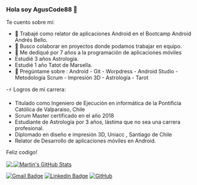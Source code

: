### Hola soy AgusCode88 👋

Te cuento sobre mí:

- 🔭 Trabajé como relator de aplicaciones Android en el Bootcamp Android Andrés Bello. 
- 👯 Busco colaborar en proyectos donde podamos trabajar en equipo.
- 🤔 Me dediqué por 7 años a la programación de aplicaciones móviles
-    Estudié 3 años Astrología.
-    Estudié 1 año Tatot de Marsella.
- 💬 Pregúntame sobre :  Android - Git - Worpdress - Android Studio - Metodología Scrum - Impresión 3D - Astrología - Tarot

-⚡ Logros de mi carrera: 

* Titulado como Ingeniero de Ejecución en informática de la Pontificia Católica de Valparaiso, Chile
* Scrum Master certificado en el año 2018
* Estudiante de Astrología por 3 años, lástima que no sea una carrera profesional.
* Diplomado en diseño e impresión 3D, Uniacc , Santiago de Chile
* Relator de Desarrollo de aplicaciones móviles en Android.

Feliz codigo!

<a href="https://github.com/agusCode88/agusCode88">
  <img align="center" src="https://github-readme-stats.vercel.app/api/top-langs/?username=agusCode88&hide=java,html,tex&title_color=ffffff&text_color=c9cacc&icon_color=2bbc8a&bg_color=1d1f21&langs_count=3" />
</a>
<a href="https://github.com/agusCode88/agusCode88">
  <img align="center" src="https://github-readme-stats.vercel.app/api?username=agusCode88&show_icons=true&line_height=27&count_private=true&title_color=ffffff&text_color=c9cacc&icon_color=2bbc8a&bg_color=1d1f21" alt="Martin's GitHub Stats" />
</a>



[![Gmail Badge](https://img.shields.io/badge/-agus.romero.salazar@gmail.com-c14438?style=flat-square&logo=Gmail&logoColor=white&link=mailto:agus.romero.salazar@gmail.com)](mailto:agus.romero.salazar@gmail.com)
[![Linkedin Badge](https://img.shields.io/badge/-agustinRomeroSalazar-blue?style=flat-square&logo=Linkedin&logoColor=white&link=https://www.linkedin.com/in/agustin-romero-salazar-01254465/)](https://www.linkedin.com/in/agustin-romero-salazar-01254465/)
[![GitHub](https://img.shields.io/badge/-GitHub-181717?style=flat-square&logo=github&logoColor=white&link=https://github.com/agusCode88)](https://github.com/agusCode88)


[instagram]: (https://www.instagram.com/agus.code/)
[linkedin]: (https://www.linkedin.com/in/agustin-romero-salazar-01254465/)



